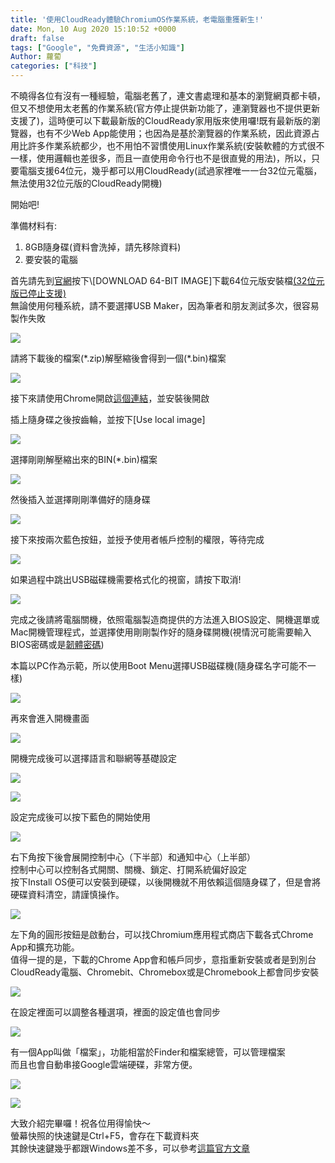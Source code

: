```yaml
---
title: '使用CloudReady體驗ChromiumOS作業系統，老電腦重獲新生!'
date: Mon, 10 Aug 2020 15:10:52 +0000
draft: false
tags: ["Google", "免費資源", "生活小知識"]
Author: 蘿蔔
categories: ["科技"]
---
```


不曉得各位有沒有一種經驗，電腦老舊了，連文書處理和基本的瀏覽網頁都卡頓，但又不想使用太老舊的作業系統(官方停止提供新功能了，連瀏覽器也不提供更新支援了)，這時便可以下載最新版的CloudReady家用版來使用囉!既有最新版的瀏覽器，也有不少Web App能使用；也因為是基於瀏覽器的作業系統，因此資源占用比許多作業系統都少，也不用怕不習慣使用Linux作業系統(安裝軟體的方式很不一樣，使用邏輯也差很多，而且一直使用命令行也不是很直覺的用法)，所以，只要電腦支援64位元，幾乎都可以用CloudReady(試過家裡唯一一台32位元電腦，無法使用32位元版的CloudReady開機)

開始吧!

準備材料有:

1.  8GB隨身碟(資料會洗掉，請先移除資料)
2.  要安裝的電腦

首先請先到[官網](https://www.neverware.com/freedownload#home-edition-install "https://www.neverware.com/freedownload#home-edition-install")按下\[DOWNLOAD 64-BIT IMAGE\]下載64位元版安裝檔[(32位元版已停止支援)](https://www.neverware.com/blogcontent/2019/7/12/announcement-end-of-support-for-cloudready-home-edition-32bit "https://www.neverware.com/blogcontent/2019/7/12/announcement-end-of-support-for-cloudready-home-edition-32bit")  
無論使用何種系統，請不要選擇USB Maker，因為筆者和朋友測試多次，很容易製作失敗

![](https://static-a1.steveyi.net/media/blog/2020081014045049.png)

請將下載後的檔案(\*.zip)解壓縮後會得到一個(\*.bin)檔案

![](https://static-a1.steveyi.net/media/blog/2020081014081737.png)

接下來請使用Chrome開啟[這個連結](https://chrome.google.com/webstore/detail/chromebook-recovery-utili/jndclpdbaamdhonoechobihbbiimdgai?utm_source=chrome-app-launcher-info-dialog "https://chrome.google.com/webstore/detail/chromebook-recovery-utili/jndclpdbaamdhonoechobihbbiimdgai?utm_source=chrome-app-launcher-info-dialog")，並安裝後開啟

插上隨身碟之後按齒輪，並按下\[Use local image\]

![](https://static-a1.steveyi.net/media/blog/2020081014111649.png)

選擇剛剛解壓縮出來的BIN(\*.bin)檔案

![](https://static-a1.steveyi.net/media/blog/2020081014135411.png)

然後插入並選擇剛剛準備好的隨身碟

![](https://static-a1.steveyi.net/media/blog/2020081014150721.png)

接下來按兩次藍色按鈕，並授予使用者帳戶控制的權限，等待完成

![](https://static-a1.steveyi.net/media/blog/2020081014165917.png)

如果過程中跳出USB磁碟機需要格式化的視窗，請按下取消!

![](https://static-a1.steveyi.net/media/blog/2020081014261042.png)

完成之後請將電腦關機，依照電腦製造商提供的方法進入BIOS設定、開機選單或Mac開機管理程式，並選擇使用剛剛製作好的隨身碟開機(視情況可能需要輸入BIOS密碼或是[韌體密碼](https://support.apple.com/zh-tw/guide/mac-help/mchl126463db/mac "https://support.apple.com/zh-tw/guide/mac-help/mchl126463db/mac"))  
  
本篇以PC作為示範，所以使用Boot Menu選擇USB磁碟機(隨身碟名字可能不一樣)

![](https://static-a1.steveyi.net/media/blog/2020081014475160-scaled.jpg)

再來會進入開機畫面

![](https://static-a1.steveyi.net/media/blog/2020081014493026-scaled.jpg)

開機完成後可以選擇語言和聯網等基礎設定

![](https://static-a1.steveyi.net/media/blog/2020081014502140-scaled.jpg)

![](https://static-a1.steveyi.net/media/blog/2020081014503063.jpg)

設定完成後可以按下藍色的開始使用

![](https://static-a1.steveyi.net/media/blog/2020081014521448.png)

右下角按下後會展開控制中心（下半部）和通知中心（上半部）  
控制中心可以控制各式開關、關機、鎖定、打開系統偏好設定  
按下Install OS便可以安裝到硬碟，以後開機就不用依賴這個隨身碟了，但是會將硬碟資料清空，請謹慎操作。

![](https://static-a1.steveyi.net/media/blog/2020081014532111.png)

左下角的圓形按鈕是啟動台，可以找Chromium應用程式商店下載各式Chrome App和擴充功能。  
值得一提的是，下載的Chrome App會和帳戶同步，意指重新安裝或者是到別台CloudReady電腦、Chromebit、Chromebox或是Chromebook上都會同步安裝

![](https://static-a1.steveyi.net/media/blog/2020081014561142.png)

  
在設定裡面可以調整各種選項，裡面的設定值也會同步

![](https://static-a1.steveyi.net/media/blog/2020081015000930.png)

有一個App叫做「檔案」，功能相當於Finder和檔案總管，可以管理檔案  
而且也會自動串接Google雲端硬碟，非常方便。

![](https://static-a1.steveyi.net/media/blog/2020081015012368.png)

![](https://static-a1.steveyi.net/media/blog/2020081015044386.png)

大致介紹完畢囉！祝各位用得愉快～  
螢幕快照的快速鍵是Ctrl+F5，會存在下載資料夾  
其餘快速鍵幾乎都跟Windows差不多，可以參考[這篇官方文章](https://support.google.com/chromebook/answer/183101?hl=zh-Hant "https://support.google.com/chromebook/answer/183101?hl=zh-Hant")
